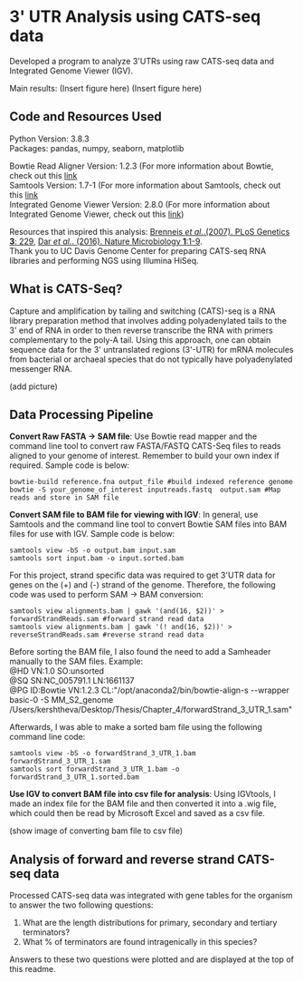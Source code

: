 # 3' UTR Analysis using CATS-seq data
Developed a program to analyze 3'UTRs using raw CATS-seq data and Integrated Genome Viewer (IGV).   

Main results: 
(Insert figure here)
(Insert figure here)

## Code and Resources Used
Python Version: 3.8.3 <br>
Packages: pandas, numpy, seaborn, matplotlib <br>

Bowtie Read Aligner Version: 1.2.3 (For more information about Bowtie, check out this [link](http://bowtie-bio.sourceforge.net/index.shtml) <br>
Samtools Version: 1.7-1 (For more information about Samtools, check out this [link](http://samtools.sourceforge.net/)<br>
Integrated Genome Viewer Version: 2.8.0 (For more information about Integrated Genome Viewer, check out this [link](http://software.broadinstitute.org/software/igv/)) <br>

Resources that inspired this analysis: [Brenneis *et al.*.(2007). PLoS Genetics **3**: 229](https://www.ncbi.nlm.nih.gov/pmc/articles/PMC2151090/), [Dar *et al.*. (2016). Nature Microbiology **1**:1-9](https://www.nature.com/articles/nmicrobiol2016143#Sec15). <br>
Thank you to UC Davis Genome Center for preparing CATS-seq RNA libraries and performing NGS using Illumina HiSeq. <br>

## What is CATS-Seq? 
Capture and amplification by tailing and switching (CATS)-seq is a RNA library preparation method that involves adding polyadenylated tails to the 3' end of RNA in order to then reverse transcribe the RNA with  primers complementary to the poly-A tail. Using this approach, one can obtain sequence data for the 3' untranslated regions (3'-UTR) for mRNA molecules from bacterial or archaeal species that do not typically have polyadenylated messenger RNA. 

(add picture)

## Data Processing Pipeline

**Convert Raw FASTA -> SAM file**: Use Bowtie read mapper and the command line tool to convert raw FASTA/FASTQ CATS-Seq files to reads aligned to your genome of interest. Remember to build your own index if required. Sample code is below: 
~~~
bowtie-build reference.fna output_file #build indexed reference genome
bowtie -S your_genome_of_interest inputreads.fastq  output.sam #Map reads and store in SAM file 
~~~

**Convert SAM file to BAM file for viewing with IGV**: In general, use Samtools and the command line tool to convert Bowtie SAM files into BAM files for use with IGV. Sample code is below: 
~~~
samtools view -bS -o output.bam input.sam
samtools sort input.bam -o input.sorted.bam
~~~
For this project, strand specific data was required to get 3'UTR data for genes on the (+) and (-) strand of the genome. Therefore, the following code was used to perform SAM -> BAM conversion: 
~~~
samtools view alignments.bam | gawk '(and(16, $2))' > forwardStrandReads.sam #forward strand read data
samtools view alignments.bam | gawk '(! and(16, $2))' > reverseStrandReads.sam #reverse strand read data
~~~

Before sorting the BAM file, I also found the need to add a Samheader manually to the SAM files.  Example: <br>
@HD	VN:1.0	SO:unsorted <br>
@SQ	SN:NC_005791.1	LN:1661137<br>
@PG	ID:Bowtie	VN:1.2.3	CL:"/opt/anaconda2/bin/bowtie-align-s --wrapper basic-0 -S MM_S2_genome <br> /Users/kershtheva/Desktop/Thesis/Chapter_4/forwardStrand_3_UTR_1.sam" <br>

Afterwards, I was able to make a sorted bam file using the following command line code: 
~~~
samtools view -bS -o forwardStrand_3_UTR_1.bam forwardStrand_3_UTR_1.sam
samtools sort forwardStrand_3_UTR_1.bam -o forwardStrand_3_UTR_1.sorted.bam
~~~
**Use IGV to convert BAM file into csv file for analysis**: Using IGVtools, I made an index file for the BAM file and then converted it into a .wig file, which could then be read by Microsoft Excel and saved as a csv file.

(show image of converting bam file to csv file)

## Analysis of forward and reverse strand CATS-seq data
Processed CATS-seq data was integrated with gene tables for the organism to answer the two following  questions: <br>
1. What are the length distributions for primary, secondary and tertiary terminators? 
2. What % of terminators are found intragenically in this species? 

Answers to these two questions were plotted and are displayed at the top of this readme. 
